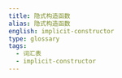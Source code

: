 ```yaml
---
title: 隐式构造函数
alias: 隐式构造函数
english: implicit-constructor
type: glossary
tags:
  - 词汇表
  - implicit-constructor
---
```

